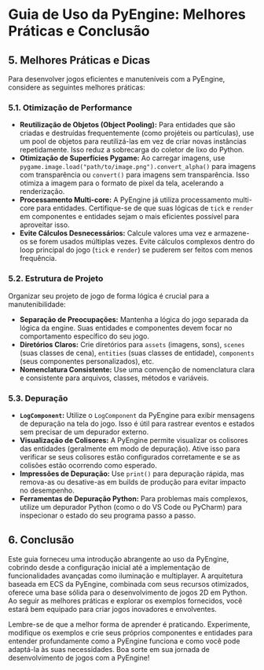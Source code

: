 
# Guia de Uso da PyEngine: Melhores Práticas e Conclusão

## 5. Melhores Práticas e Dicas

Para desenvolver jogos eficientes e manuteníveis com a PyEngine, considere as seguintes melhores práticas:

### 5.1. Otimização de Performance

-   **Reutilização de Objetos (Object Pooling):** Para entidades que são criadas e destruídas frequentemente (como projéteis ou partículas), use um pool de objetos para reutilizá-las em vez de criar novas instâncias repetidamente. Isso reduz a sobrecarga do coletor de lixo do Python.
-   **Otimização de Superfícies Pygame:** Ao carregar imagens, use `pygame.image.load("path/to/image.png").convert_alpha()` para imagens com transparência ou `convert()` para imagens sem transparência. Isso otimiza a imagem para o formato de pixel da tela, acelerando a renderização.
-   **Processamento Multi-core:** A PyEngine já utiliza processamento multi-core para entidades. Certifique-se de que suas lógicas de `tick` e `render` em componentes e entidades sejam o mais eficientes possível para aproveitar isso.
-   **Evite Cálculos Desnecessários:** Calcule valores uma vez e armazene-os se forem usados múltiplas vezes. Evite cálculos complexos dentro do loop principal do jogo (`tick` e `render`) se puderem ser feitos com menos frequência.

### 5.2. Estrutura de Projeto

Organizar seu projeto de jogo de forma lógica é crucial para a manutenibilidade:

-   **Separação de Preocupações:** Mantenha a lógica do jogo separada da lógica da engine. Suas entidades e componentes devem focar no comportamento específico do seu jogo.
-   **Diretórios Claros:** Crie diretórios para `assets` (imagens, sons), `scenes` (suas classes de cena), `entities` (suas classes de entidade), `components` (seus componentes personalizados), etc.
-   **Nomenclatura Consistente:** Use uma convenção de nomenclatura clara e consistente para arquivos, classes, métodos e variáveis.

### 5.3. Depuração

-   **`LogComponent`:** Utilize o `LogComponent` da PyEngine para exibir mensagens de depuração na tela do jogo. Isso é útil para rastrear eventos e estados sem precisar de um depurador externo.
-   **Visualização de Colisores:** A PyEngine permite visualizar os colisores das entidades (geralmente em modo de depuração). Ative isso para verificar se seus colisores estão configurados corretamente e se as colisões estão ocorrendo como esperado.
-   **Impressões de Depuração:** Use `print()` para depuração rápida, mas remova-as ou desative-as em builds de produção para evitar impacto no desempenho.
-   **Ferramentas de Depuração Python:** Para problemas mais complexos, utilize um depurador Python (como o do VS Code ou PyCharm) para inspecionar o estado do seu programa passo a passo.

## 6. Conclusão

Este guia forneceu uma introdução abrangente ao uso da PyEngine, cobrindo desde a configuração inicial até a implementação de funcionalidades avançadas como iluminação e multiplayer. A arquitetura baseada em ECS da PyEngine, combinada com seus recursos otimizados, oferece uma base sólida para o desenvolvimento de jogos 2D em Python. Ao seguir as melhores práticas e explorar os exemplos fornecidos, você estará bem equipado para criar jogos inovadores e envolventes.

Lembre-se de que a melhor forma de aprender é praticando. Experimente, modifique os exemplos e crie seus próprios componentes e entidades para entender profundamente como a PyEngine funciona e como você pode adaptá-la às suas necessidades. Boa sorte em sua jornada de desenvolvimento de jogos com a PyEngine!


